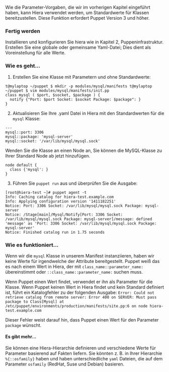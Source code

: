 Wie die Parameter-Vorgaben, die wir im vorherigen Kapitel eingeführt haben, kann Hiera verwendet werden, um Standardwerte für Klassen bereitzustellen. Diese Funktion erfordert Puppet Version 3 und höher.

### Fertig werden

Installieren und konfigurieren Sie hiera wie in Kapitel 2, Puppeninfrastruktur. Erstellen Sie eine globale oder gemeinsame Yaml-Datei; Dies dient als Voreinstellung für alle Werte.

### Wie es geht...

1. Erstellen Sie eine Klasse mit Parametern und ohne Standardwerte:
```
t@mylaptop ~/puppet $ mkdir -p modules/mysql/manifests t@mylaptop ~/puppet $ vim modules/mysql/manifests/init.pp
class mysql ( $port, $socket, $package ) {
  notify {"Port: $port Socket: $socket Package: $package": }
}

```

2. Aktualisieren Sie Ihre .yaml Datei in Hiera mit den Standardwerten für die `mysql` Klasse:
```
---
mysql::port: 3306
mysql::package: 'mysql-server'
mysql::socket: '/var/lib/mysql/mysql.sock'
```

Wenden Sie die Klasse an einen Node an, Sie können die MySQL-Klasse zu Ihrer Standard Node ab jetzt hinzufügen.
```
node default {
  class {'mysql': }
}
```

3. Führen Sie `puppet run` aus und überprüfen Sie die Ausgabe:
```
[root@hiera-test ~]# puppet agent -t
Info: Caching catalog for hiera-test.example.com
Info: Applying configuration version '1411182251'
Notice: Port: 3306 Socket: /var/lib/mysql/mysql.sock Package: mysql-server
Notice: /Stage[main]/Mysql/Notify[Port: 3306 Socket: /var/lib/mysql/mysql.sock Package: mysql-server]/message: defined 'message' as 'Port: 3306 Socket: /var/lib/mysql/mysql.sock Package: mysql-server'
Notice: Finished catalog run in 1.75 seconds
```

### Wie es funktioniert...

Wenn wir die `mysql` Klasse in unserem Manifest instanziieren, haben wir keine Werte für irgendwelche der Attribute bereitgestellt. 
Puppet weiß das es nach einem Wert in Hiera, der mit `class_name::parameter_name:` übereinstimmt oder `::class_name::parameter_name:` suchen muss.

Wenn Puppet einen Wert findet, verwendet er ihn als Parameter für die Klasse. Wenn Puppet keinen Wert in Hiera findet und kein Standard definiert ist, führt ein Katalogfehler zu der folgenden Ausgabe:
`Error: Could not retrieve catalog from remote server: Error 400 on SERVER: Must pass package to Class[Mysql] at /etc/puppet/environments/production/manifests/site.pp:6 on node hiera-test.example.com
`

Dieser Fehler weist darauf hin, dass Puppet einen Wert für den Parameter `package` wünscht.


#### Es gibt mehr...

Sie können eine Hiera-Hierarchie definieren und verschiedene Werte für Parameter basierend auf Fakten liefern. 
Sie könnten z. B. in Ihrer Hierarchie `%{::osfamily}` haben und haben unterschiedliche `yaml` Dateien, die auf dem Parameter `osfamily` (RedHat, Suse und Debian) basieren.